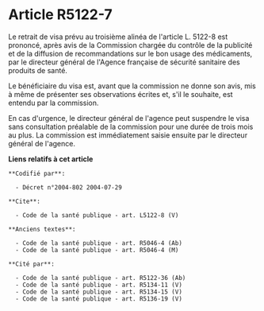 # Article R5122-7

Le retrait de visa prévu au troisième alinéa de l'article L. 5122-8 est prononcé, après avis de la Commission chargée du
contrôle de la publicité et de la diffusion de recommandations sur le bon usage des médicaments, par le directeur général de
l'Agence française de sécurité sanitaire des produits de santé.

Le bénéficiaire du visa est, avant que la commission ne donne son avis, mis à même de présenter ses observations écrites et,
s'il le souhaite, est entendu par la commission.

En cas d'urgence, le directeur général de l'agence peut suspendre le visa sans consultation préalable de la commission pour
une durée de trois mois au plus. La commission est immédiatement saisie ensuite par le directeur général de l'agence.

**Liens relatifs à cet article**

	**Codifié par**:

	  - Décret n°2004-802 2004-07-29

	**Cite**:

	  - Code de la santé publique - art. L5122-8 (V)

	**Anciens textes**:

	  - Code de la santé publique - art. R5046-4 (Ab)
	  - Code de la santé publique - art. R5046-4 (M)

	**Cité par**:

	  - Code de la santé publique - art. R5122-36 (Ab)
	  - Code de la santé publique - art. R5134-11 (V)
	  - Code de la santé publique - art. R5134-15 (V)
	  - Code de la santé publique - art. R5136-19 (V)
